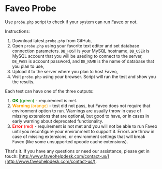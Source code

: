 # Faveo Probe

Use ``probe.php`` script to check if your system can run [Faveo](https://www.faveohelpdesk.com) or not. 

Instructions:

1. Download latest ``probe.php`` from GitHub, 
2. Open ``probe.php`` using your favorite text editor and set database connection parameters. ``DB_HOST`` is your MySQL hostname, ``DB_USER`` is MySQL account that you will be useding to connect to the server, ``DB_PASS`` is account password, and ``DB_NAME`` is the name of database that you plan to use, 
3. Upload it to the server where you plan to host Faveo, 
4. Visit ``probe.php`` using your browser. Script will run the test and show you the results.

Each test can have one of the three outputs:

1. <span style="color: green">**OK** (green)</span> - requirement is met.
2. <span style="color: orange">**Warning** (orange)</span> - test did not pass, but Faveo does not require that environment option to run. Warnings are usually throw in case of missing extensions that are optional, but good to have, or in cases in early warning about deprecated functionality.
3. <span style="color: red">**Error** (red)</span> - requirement is not met and you will not be able to run Faveo until you reconfigure your environment to support it. Errors are throw in case of missing extensions, or environment settings that will break Faveo (like some unsupported opcode cache extensions).

That's it. If you have any questions or need our assistance, please get in touch: [http://www.faveohelpdesk.com/contact-us/](http://www.faveohelpdesk.com/contact-us/).
